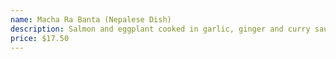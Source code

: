 ```yaml
---
name: Macha Ra Banta (Nepalese Dish)
description: Salmon and eggplant cooked in garlic, ginger and curry sauce.
price: $17.50
---
```

